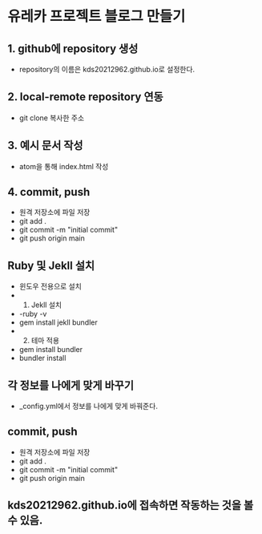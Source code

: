 # 유레카 프로젝트 블로그 만들기
## 1. github에 repository 생성 
* repository의 이름은 kds20212962.github.io로 설정한다.
## 2. local-remote repository 연동
* git clone 복사한 주소
## 3. 예시 문서 작성
* atom을 통해 index.html 작성
## 4. commit, push
* 원격 저장소에 파일 저장
* git add .
* git commit -m "initial commit"
* git push origin main

## Ruby 및 Jekll 설치
* 윈도우 전용으로 설치
* 1) Jekll 설치
*  -ruby -v
* gem install jekll bundler
* 2) 테마 적용
* gem install bundler
* bundler install

## 각 정보를 나에게 맞게 바꾸기
* _config.yml에서 정보를 나에게 맞게 바꿔준다.

## commit, push
* 원격 저장소에 파일 저장
* git add .
* git commit -m "initial commit"
* git push origin main

## kds20212962.github.io에 접속하면 작동하는 것을 볼 수 있음.
